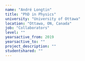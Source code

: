 ```yaml
---
name: "André Longtin"
title: "PhD in Physics"
university: "University of Ottawa"
location: "Ottawa, ON, Canada"
job: "Collaborators"
level: ""
yearsactive_from: 2019
yearsactive_to: ""
project_description: ""
studentshared: ""
---
```

